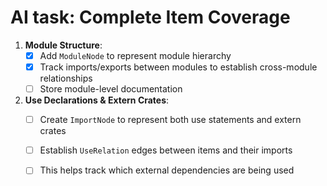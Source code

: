 
# AI task: Complete Item Coverage

1. **Module Structure**:
   - [x] Add `ModuleNode` to represent module hierarchy
   - [x] Track imports/exports between modules to establish cross-module relationships
   - [ ] Store module-level documentation

2. **Use Declarations & Extern Crates**:
   - [ ] Create `ImportNode` to represent both use statements and extern crates
   - [ ] Establish `UseRelation` edges between items and their imports
   - [ ] This helps track which external dependencies are being used


